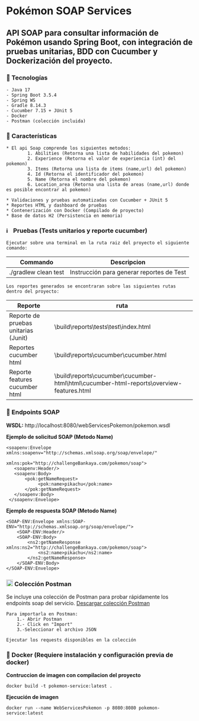 # Pokémon SOAP Services

## API SOAP para consultar información de Pokémon usando Spring Boot, con integración de pruebas unitarias, BDD con Cucumber y Dockerización del proyecto.

### 📌 Tecnologías
    
    - Java 17
    - Spring Boot 3.5.4
    - Spring WS
    - Gradle 8.14.3
    - Cucumber 7.15 + JUnit 5
    - Docker
    - Postman (colección incluida)

### 🚀 Características

    * El api Soap comprende los siguientes metodos:
            1. Abilities (Retorna una lista de habilidades del pokemon)
            2. Experience (Retorna el valor de experiencia (int) del pokemon)
            3. Items (Retorna una lista de items (name,url) del pokemon)
            4. Id (Retorna el identificador del pokemon)
            5. Name (Retorna el nombre del pokemon)
            6. Location_area (Retorna una lista de areas (name,url) donde es posible encontrar al pokemon)

    * Validaciones y pruebas automatizadas con Cucumber + JUnit 5
    * Reportes HTML y dashboard de pruebas
    * Contenerización con Docker (Compilado de proyecto)
    * Base de datos H2 (Persistencia en memoria)

### <img width="15" height="15" alt="image" src="https://github.com/user-attachments/assets/5f9f5f7f-489a-4991-969b-bcedb72c2c7c" />  Pruebas (Tests unitarios y reporte cucumber)
    
    Ejecutar sobre una terminal en la ruta raiz del proyecto el siguiente comando:

| Commando | Descripcion |
| --- | --- |
| ./gradlew clean test | Instrucción para generar reportes de Test |            

    Los reportes generados se encontraran sobre las siguientes rutas dentro del proyecto:

    
| Reporte | ruta |
| --- | --- |
|Reporte de pruebas unitarias (Junit)| \build\reports\tests\test\index.html |     
|Reportes cucumber html|\build\reports\cucumber\cucumber.html|
|Reporte features cucumber html |\build\reports\cucumber\cucumber-html\html\cucumber-html-reports\overview-features.html|

### 📡 Endpoints SOAP

**WSDL:**
    http://localhost:8080/webServicesPokemon/pokemon.wsdl

**Ejemplo de solicitud SOAP (Metodo Name)**

    <soapenv:Envelope xmlns:soapenv="http://schemas.xmlsoap.org/soap/envelope/"
                      xmlns:pok="http://challengeBankaya.com/pokemon/soap">
       <soapenv:Header/>
       <soapenv:Body>
           <pok:getNameRequest>
                <pok:name>pikachu</pok:name>
           </pok:getNameRequest>
       </soapenv:Body>
     </soapenv:Envelope>

**Ejemplo de respuesta SOAP (Metodo Name)**

    <SOAP-ENV:Envelope xmlns:SOAP-ENV="http://schemas.xmlsoap.org/soap/envelope/">
        <SOAP-ENV:Header/>
        <SOAP-ENV:Body>
            <ns2:getNameResponse xmlns:ns2="http://challengeBankaya.com/pokemon/soap">
                <ns2:name>pikachu</ns2:name>
            </ns2:getNameResponse>
        </SOAP-ENV:Body>
    </SOAP-ENV:Envelope>

    
### <img width="18" height="18" alt="Postman" src="https://github.com/user-attachments/assets/efb4b6d0-36b6-4ac2-bab7-9c48232297fc" /> **Colección Postman**

   Se incluye una colección de Postman para probar rápidamente los endpoints soap del servicio.
        [Descargar colección Postman](postman/Pokemon-Service.postman_collection.json) 

    Para importarla en Postman:
        1.- Abrir Postman
        2.- Click en "Import"
        3.-Seleccionar el archivo JSON
    
    Ejecutar los requests disponibles en la colección

### 🐳 Docker (Requiere instalación y configuración previa de docker)

**Contruccion de imagen con compilacion del proyecto**
    
    docker build -t pokemon-service:latest .

**Ejecución de imagen**

    docker run --name WebServicesPokemon -p 8080:8080 pokemon-service:latest

        


    
    
    

